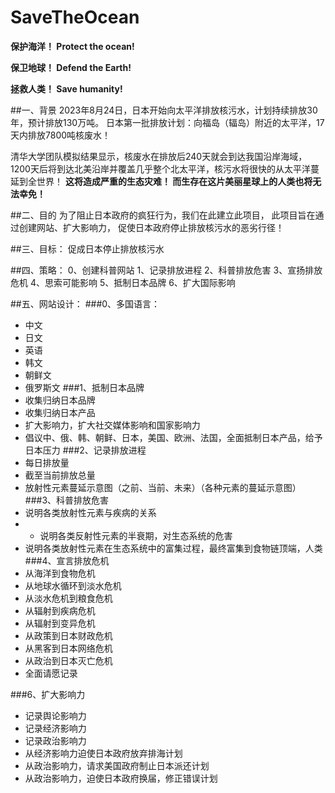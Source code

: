 # SaveTheOcean


**保护海洋！
Protect the ocean!**

**保卫地球！
Defend the Earth!**

**拯救人类！
Save humanity!**

##一、背景
2023年8月24日，日本开始向太平洋排放核污水，计划持续排放30年，预计排放130万吨。
日本第一批排放计划：向福岛（辐岛）附近的太平洋，17天内排放7800吨核废水！

清华大学团队模拟结果显示，核废水在排放后240天就会到达我国沿岸海域，1200天后将到达北美沿岸并覆盖几乎整个北太平洋，核污水将很快的从太平洋蔓延到全世界！
**这将造成严重的生态灾难！
而生存在这片美丽星球上的人类也将无法幸免！**

##二、目的
为了阻止日本政府的疯狂行为，我们在此建立此项目，
此项目旨在通过创建网站、扩大影响力，
促使日本政府停止排放核污水的恶劣行径！

##三、目标：
促成日本停止排放核污水

##四、策略：
    0、创建科普网站
	1、记录排放进程
    2、科普排放危害
    3、宣扬排放危机
    4、思索可能影响
    5、抵制日本品牌
    6、扩大国际影响

##五、网站设计：
###0、多国语言：
- 中文
- 日文
- 英语
- 韩文
- 朝鲜文
- 俄罗斯文
###1、抵制日本品牌
- 收集归纳日本品牌
- 收集归纳日本产品
- 扩大影响力，扩大社交媒体影响和国家影响力
- 倡议中、俄、韩、朝鲜、日本，美国、欧洲、法国，全面抵制日本产品，给予日本压力
###2、记录排放进程
- 每日排放量
- 截至当前排放总量
- 放射性元素蔓延示意图（之前、当前、未来）（各种元素的蔓延示意图）
###3、科普排放危害
- 说明各类放射性元素与疾病的关系
- - 说明各类反射性元素的半衰期，对生态系统的危害
- 说明各类放射性元素在生态系统中的富集过程，最终富集到食物链顶端，人类
###4、宣言排放危机
- 从海洋到食物危机
- 从地球水循环到淡水危机
- 从淡水危机到粮食危机
- 从辐射到疾病危机
- 从辐射到变异危机
- 从政策到日本财政危机
- 从黑客到日本网络危机
- 从政治到日本灭亡危机
- 全面请愿记录

###6、扩大影响力
- 记录舆论影响力
- 记录经济影响力
- 记录政治影响力
- 从经济影响力迫使日本政府放弃排海计划
- 从政治影响力，请求美国政府制止日本派还计划
- 从政治影响力，迫使日本政府换届，修正错误计划